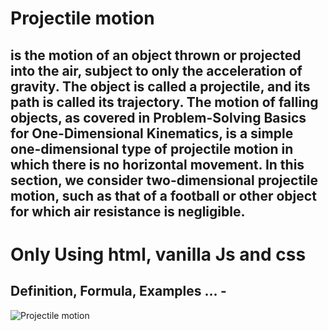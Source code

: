 # Projectile motion

## is the motion of an object thrown or projected into the air, subject to only the acceleration of gravity. The object is called a projectile, and its path is called its trajectory. The motion of falling objects, as covered in Problem-Solving Basics for One-Dimensional Kinematics, is a simple one-dimensional type of projectile motion in which there is no horizontal movement. In this section, we consider two-dimensional projectile motion, such as that of a football or other object for which air resistance is negligible.

# Only Using html, vanilla Js and css

## Definition, Formula, Examples ... -

![Projectile motion](https://s3-us-west-2.amazonaws.com/courses-images-archive-read-only/wp-content/uploads/sites/222/2014/12/20102006/Figure_03_04_02.jpg)
